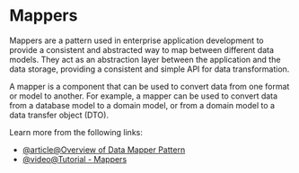 # Mappers

Mappers are a pattern used in enterprise application development to provide a consistent and abstracted way to map between different data models. They act as an abstraction layer between the application and the data storage, providing a consistent and simple API for data transformation.

A mapper is a component that can be used to convert data from one format or model to another. For example, a mapper can be used to convert data from a database model to a domain model, or from a domain model to a data transfer object (DTO).

Learn more from the following links:

- [@article@Overview of Data Mapper Pattern](https://en.wikipedia.org/wiki/Data_mapper_pattern)
- [@video@Tutorial - Mappers](https://www.youtube.com/watch?v=7noMLStHcTE)
